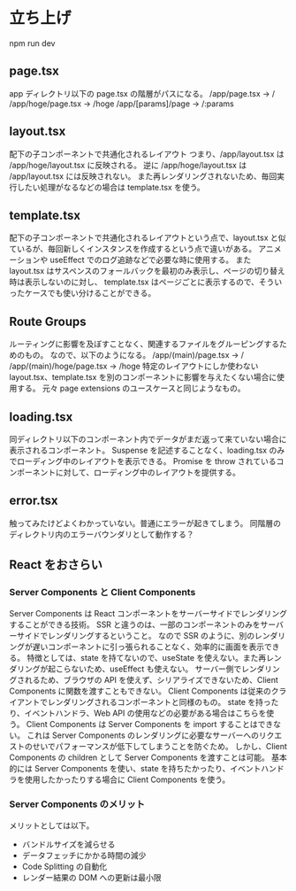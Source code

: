 # 立ち上げ

npm run dev

## page.tsx

app ディレクトリ以下の page.tsx の階層がパスになる。
/app/page.tsx → /
/app/hoge/page.tsx → /hoge
/app/[params]/page → /:params

## layout.tsx

配下の子コンポーネントで共通化されるレイアウト
つまり、/app/layout.tsx は /app/hoge/layout.tsx に反映される。
逆に /app/hoge/layout.tsx は /app/layout.tsx には反映されない。
また再レンダリングされないため、毎回実行したい処理がなるなどの場合は template.tsx を使う。

## template.tsx

配下の子コンポーネントで共通化されるレイアウトという点で、layout.tsx と似ているが、毎回新しくインスタンスを作成するという点で違いがある。
アニメーションや useEffect でのログ追跡などで必要な時に使用する。
また layout.tsx はサスペンスのフォールバックを最初のみ表示し、ページの切り替え時は表示しないのに対し、
template.tsx はページごとに表示するので、そういったケースでも使い分けることができる。

## Route Groups

ルーティングに影響を及ぼすことなく、関連するファイルをグルーピングするためのもの。
なので、以下のようになる。
/app/(main)/page.tsx → /
/app/(main)/hoge/page.tsx → /hoge
特定のレイアウトにしか使わない layout.tsx、template.tsx を別のコンポーネントに影響を与えたくない場合に使用する。
元々 page extensions のユースケースと同じようなもの。

## loading.tsx

同ディレクトリ以下のコンポーネント内でデータがまだ返って来ていない場合に表示されるコンポーネント。
Suspense を記述することなく、loading.tsx のみでローディング中のレイアウトを表示できる。
Promise を throw されているコンポーネントに対して、ローディング中のレイアウトを提供する。

## error.tsx

触ってみたけどよくわかっていない。普通にエラーが起きてしまう。
同階層のディレクトリ内のエラーバウンダリとして動作する？

## React をおさらい

### Server Components と Client Components

Server Components は React コンポーネントをサーバーサイドでレンダリングすることができる技術。
SSR と違うのは、一部のコンポーネントのみをサーバーサイドでレンダリングするということ。
なので SSR のように、別のレンダリングが遅いコンポーネントに引っ張られることなく、効率的に画面を表示できる。
特徴としては、state を持てないので、useState を使えない。また再レンダリングが起こらないため、useEffect も使えない。
サーバー側でレンダリングされるため、ブラウザの API を使えず、シリアライズできないため、Client Components に関数を渡すこともできない。
Client Components は従来のクライアントでレンダリングされるコンポーネントと同様のもの。
state を持ったり、イベントハンドラ、Web API の使用などの必要がある場合はこちらを使う。
Client Components は Server Components を import することはできない。
これは Server Components のレンダリングに必要なサーバーへのリクエストのせいでパフォーマンスが低下してしまうことを防ぐため。
しかし、Client Components の children として Server Components を渡すことは可能。
基本的には Server Components を使い、state を持ちたかったり、イベントハンドラを使用したかったりする場合に Client Components を使う。

### Server Components のメリット

メリットとしては以下。

- バンドルサイズを減らせる
- データフェッチにかかる時間の減少
- Code Splitting の自動化
- レンダー結果の DOM への更新は最小限
